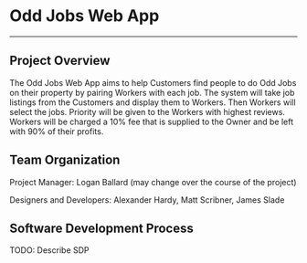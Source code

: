 # Odd Jobs Web App
---

## Project Overview

The Odd Jobs Web App aims to help Customers find people to do Odd Jobs on their property by pairing Workers with each job. The system will take job listings from the Customers and display them to Workers. Then Workers will select the jobs. Priority will be given to the Workers with highest reviews. Workers will be charged a 10% fee that is supplied to the Owner and be left with 90% of their profits.

## Team Organization

Project Manager: Logan Ballard (may change over the course of the project)

Designers and Developers: Alexander Hardy, Matt Scribner, James Slade

## Software Development Process

TODO: Describe SDP

